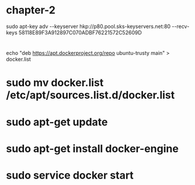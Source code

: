 # chapter-2
 sudo apt-key adv --keyserver hkp://p80.pool.sks-keyservers.net:80 --recv-keys 58118E89F3A912897C070ADBF76221572C52609D
# 
echo "deb https://apt.dockerproject.org/repo ubuntu-trusty main" > docker.list
# sudo mv docker.list /etc/apt/sources.list.d/docker.list
# sudo apt-get update
#
#
# sudo apt-get install docker-engine
# sudo service docker start

